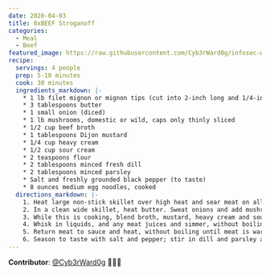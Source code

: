 ```yaml
---
date: 2020-04-03
title: 0xBEEF Stroganoff
categories:
  - Meal
  - Beef
featured_image: https://raw.githubusercontent.com/Cyb3rWard0g/infosec-well-done/master/docs/images/posts/beef-stroganoff.jpg
recipe:
  servings: 4 people
  prep: 5-10 minutes
  cook: 30 minutes
  ingredients_markdown: |-
    * 1 lb filet mignon or mignon tips (cut into 2-inch long and 1/4-inch wide)
    * 3 tablespoons butter
    * 1 small onion (diced)
    * 1 lb mushrooms, domestic or wild, caps only thinly sliced
    * 1/2 cup beef broth
    * 1 tablespoons Dijon mustard
    * 1/4 cup heavy cream
    * 1/2 cup sour cream
    * 2 teaspoons flour
    * 2 tablespoons minced fresh dill
    * 2 tablespoons minced parsley
    * Salt and freshly grounded black pepper (to taste)
    * 8 ounces medium egg noodles, cooked
  directions_markdown: |-
    1. Heat large non-stick skillet over high heat and sear meat on all sides, for about a minute. Work in small batches so meat does not give off liquid. Remove to a plate.
    2. In a clean wide skillet, heat butter. Sweat onions and add mushrooms and saute over until deep golden, about 20 minutes.
    3. While this is cooking, blend broth, mustard, heavy cream and sour cream together. Lower heat, add flour and cook stirring for a minute.
    4. Whisk in liquids, and any meat juices and simmer, without boiling until sauce thickens, about 5 minutes.
    5. Return meat to sauce and heat, without boiling until meat is warmed through.
    6. Season to taste with salt and pepper; stir in dill and parsley and spoon over noodles. 
---
```


**Contributor**: [@Cyb3rWard0g](https://twitter.com/Cyb3rWard0g) 🧑🏽‍🍳
